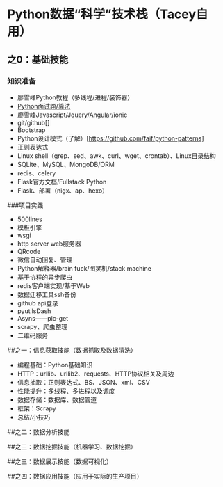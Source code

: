 
# Python数据“科学”技术栈（Tacey自用）

## 之0：基础技能

### 知识准备

+ 廖雪峰Python教程（多线程/进程/装饰器）
+ [Python面试题/算法](https://github.com/taizilongxu/interview_python)
+ 廖雪峰Javascript/Jquery/Angular/ionic
+ git/github[]
+ Bootstrap
+ Python设计模式（了解）[https://github.com/faif/python-patterns]
+ 正则表达式
+ Linux shell（grep、sed、awk、curl、wget、crontab）、Linux目录结构
+ SQLite、MySQL、MongoDB/ORM
+ redis、celery
+ Flask官方文档/Fullstack Python
+ Flask、部署（nigx、ap、hexo）




###项目实践

+ 500lines
+ 模板引擎
+ wsgi
+ http server web服务器
+ QRcode
+ 微信自动回复、管理
+ Python解释器/brain fuck/图灵机/stack machine
+ 基于协程的异步爬虫
+ redis客户端实现/基于Web
+ 数据迁移工具ssh备份
+ github api登录
+ pyutilsDash
+ Asyns——pic-get
+ scrapy、爬虫整理
+ 二维码服务

##之一：信息获取技能（数据抓取及数据清洗）
+ 编程基础：Python基础知识
+ HTTP：urllib、urllib2、requests、HTTP协议相关及周边
+ 信息抽取：正则表达式、BS、JSON、xml、CSV
+ 性能提升：多线程、多进程以及调度
+ 数据存储：数据库、数据管道
+ 框架：Scrapy
+ 总结/小技巧

##之二：数据分析技能


##之三：数据挖掘技能（机器学习、数据挖掘）

##之三：数据展示技能（数据可视化）

##之四：数据应用技能（应用于实际的生产项目）



